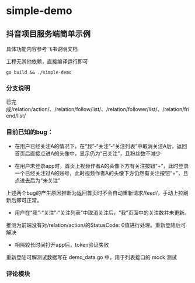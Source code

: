 # simple-demo

## 抖音项目服务端简单示例

具体功能内容参考飞书说明文档

工程无其他依赖，直接编译运行即可

```shell
go build && ./simple-demo
```

### 分支说明

已完成/relation/action/、/relation/follow/list/、/relation/follower/list/、/relation/friend/list/

### 目前已知的bug：

- 在用户已经关注A的情况下，在“我”-“关注”-“关注列表”中取消关注A后，返回首页后直接点进A的头像中，显示仍为“已关注”，且粉丝数不减少

- 在用户未登录app时，首页上视频作者A的头像下方有关注按钮“+”，此时登录一个已经关注过A的账号，此时视频作者A的头像下方仍然有关注按钮“+”，且点进去后为“未关注”

上述两个bug的产生原因推断为返回首页时不会自动重新请求/feed/，手动上拉刷新后即可正常。

- 用户在“我”-“关注”-“关注列表”中取消关注后，“我”页面中的关注数并未更新。

推测为前端没有对/relation/action/的StatusCode: 0值进行处理。重新登陆后可解决

- 相隔较长时间打开app后，token验证失败

重新登陆可解测试数据写在 demo_data.go 中，用于列表接口的 mock 测试

### 评论模块

